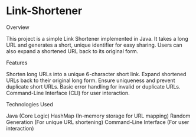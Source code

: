 # Link-Shortener

Overview

This project is a simple Link Shortener implemented in Java. It takes a long URL and generates a short, unique identifier for easy sharing. Users can also expand a shortened URL back to its original form.


Features

Shorten long URLs into a unique 6-character short link.
Expand shortened URLs back to their original long form.
Ensure uniqueness and prevent duplicate short URLs.
Basic error handling for invalid or duplicate URLs.
Command-Line Interface (CLI) for user interaction.


Technologies Used

Java (Core Logic)
HashMap (In-memory storage for URL mapping)
Random Generation (For unique URL shortening)
Command-Line Interface (For user interaction)
